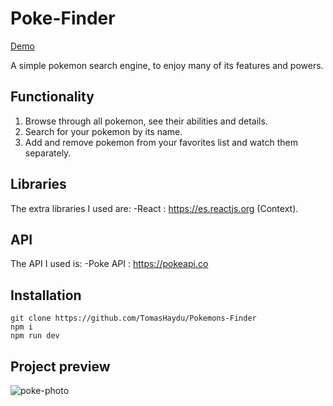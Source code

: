 # Poke-Finder

[Demo](https://silver-frangollo-ee0b0b.netlify.app)

A simple pokemon search engine, to enjoy many of its features and powers.

## Functionality
1. Browse through all pokemon, see their abilities and details.
2. Search for your pokemon by its name.
3. Add and remove pokemon from your favorites list and watch them separately.

## Libraries

The extra libraries I used are:
	-React : https://es.reactjs.org (Context).

## API

The API I used is:
	-Poke API : https://pokeapi.co

## Installation
	git clone https://github.com/TomasHaydu/Pokemons-Finder
	npm i
	npm run dev

## Project preview

![poke-photo](https://github.com/TomasHaydu/Poke-Finder/assets/103974880/194eba4e-b616-4d59-98e0-faa949ad688e)

